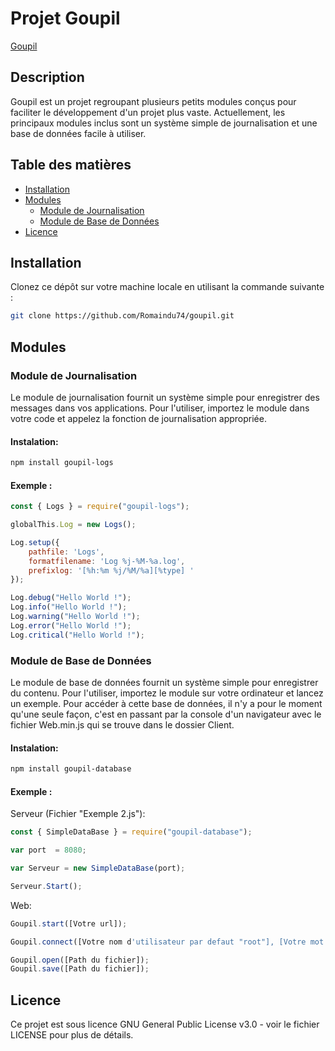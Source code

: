 # Projet Goupil

[Goupil](https://goupil.hopto.org)

## Description

Goupil est un projet regroupant plusieurs petits modules conçus pour faciliter le développement d'un projet plus vaste. Actuellement, les principaux modules inclus sont un système simple de journalisation et une base de données facile à utiliser.

## Table des matières

- [Installation](#installation)
- [Modules](#modules)
  - [Module de Journalisation](#module-de-journalisation)
  - [Module de Base de Données](#module-de-base-de-données)
- [Licence](#licence)

## Installation

Clonez ce dépôt sur votre machine locale en utilisant la commande suivante :

```bash
git clone https://github.com/Romaindu74/goupil.git
```

## Modules

### Module de Journalisation
Le module de journalisation fournit un système simple pour enregistrer des messages dans vos applications. Pour l'utiliser, importez le module dans votre code et appelez la fonction de journalisation appropriée.

#### Instalation: 
```bash
npm install goupil-logs
```

#### Exemple :
```js
const { Logs } = require("goupil-logs");

globalThis.Log = new Logs();

Log.setup({
    pathfile: 'Logs',
    formatfilename: 'Log %j-%M-%a.log',
    prefixlog: '[%h:%m %j/%M/%a][%type] '
});

Log.debug("Hello World !");
Log.info("Hello World !");
Log.warning("Hello World !");
Log.error("Hello World !");
Log.critical("Hello World !");
```

### Module de Base de Données
Le module de base de données fournit un système simple pour enregistrer du contenu. Pour l'utiliser, importez le module sur votre ordinateur et lancez un exemple. Pour accéder à cette base de données, il n'y a pour le moment qu'une seule façon, c'est en passant par la console d'un navigateur avec le fichier Web.min.js qui se trouve dans le dossier Client.

#### Instalation: 
```bash
npm install goupil-database
```

#### Exemple :
Serveur (Fichier "Exemple 2.js"):
```js
const { SimpleDataBase } = require("goupil-database");

var port  = 8080;

var Serveur = new SimpleDataBase(port);

Serveur.Start();
```

Web:
```js
Goupil.start([Votre url]);

Goupil.connect([Votre nom d'utilisateur par defaut "root"], [Votre mot de passe par defaut "root"]);

Goupil.open([Path du fichier]);
Goupil.save([Path du fichier]);
```
## Licence
Ce projet est sous licence GNU General Public License v3.0 - voir le fichier LICENSE pour plus de détails.
